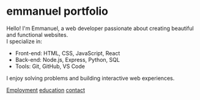 # emmanuel portfolio

Hello! I'm Emmanuel, a web developer passionate about creating beautiful and functional websites.  
I specialize in:
- Front-end: HTML, CSS, JavaScript, React
- Back-end: Node.js, Express, Python, SQL
- Tools: Git, GitHub, VS Code

I enjoy solving problems and building interactive web experiences.

[Employment](employment)
[education](education)
[contact](contact)
